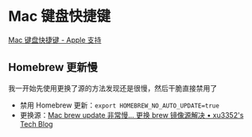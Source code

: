 # Mac 键盘快捷键

[Mac 键盘快捷键 - Apple 支持](https://support.apple.com/zh-cn/HT201236)

## Homebrew 更新慢

我一开始先使用更换了源的方法发现还是很慢，然后干脆直接禁用了

-   禁用 Homebrew 更新：`export HOMEBREW_NO_AUTO_UPDATE=true`
-   更换源：[Mac brew update 非常慢... 更换 brew 镜像源解决 • xu3352's Tech Blog](https://xu3352.github.io/mac/2018/09/06/mac-homebrew-update-slowly)
